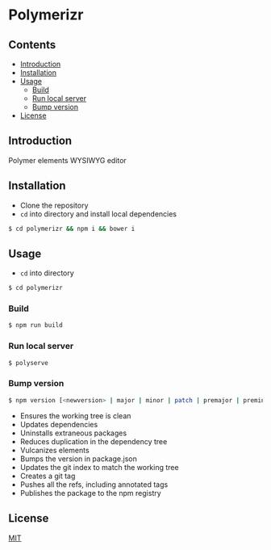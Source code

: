# Polymerizr

## Contents

- [Introduction](#introduction)
- [Installation](#installation)
- [Usage](#usage)
  - [Build](#build)
  - [Run local server](#run-local-server)
  - [Bump version](#bump-version)
- [License](#license)

## Introduction

Polymer elements WYSIWYG editor

## Installation

- Clone the repository
- `cd` into directory and install local dependencies

```sh
$ cd polymerizr && npm i && bower i
```

## Usage

- `cd` into directory

```sh
$ cd polymerizr
```

### Build

```sh
$ npm run build
```

### Run local server

```sh
$ polyserve
```

### Bump version

```sh
$ npm version [<newversion> | major | minor | patch | premajor | preminor | prepatch | prerelease | from-git]
```

- Ensures the working tree is clean
- Updates dependencies
- Uninstalls extraneous packages
- Reduces duplication in the dependency tree
- Vulcanizes elements
- Bumps the version in package.json
- Updates the git index to match the working tree
- Creates a git tag
- Pushes all the refs, including annotated tags
- Publishes the package to the npm registry

## License

[MIT](license)
